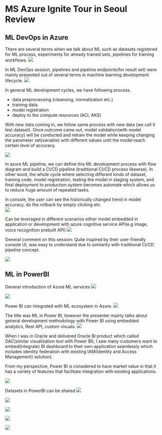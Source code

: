 # MS Azure Ignite Tour in Seoul Review

## ML DevOps in Azure
There are several terms when we talk about ML such as datasets registered for ML process, experiments for already trained sets, pipelines for training workflows.
![](https://github.com/rnlduaeo/alibaba/blob/master/7.JPG?raw=true)

In ML DevOps session, pipelines and pipeline endpoints(for result set) were mainly presented out of several terms in machine learning development lifecycle.
![](https://github.com/rnlduaeo/alibaba/blob/master/6.JPG?raw=true)

In general ML development cycles, we have following process.

- data preprocessing (cleansing, normalization etc.)
- training data
- model registration
- deploy to the compute resources (ACI, AKS)

With new data coming in, we follow same process with new data (we call it test dataset). Once outcome came out, model validation(with model accuracy) will be conducted and retrain the model while keeping changing the parameter set(variable) with different values until the model reach certain level of accuracy. 

![](https://github.com/rnlduaeo/alibaba/blob/master/4.JPG?raw=true)

In azure ML pipeline, we can define this ML development process with flow diagram and build a CI/CD pipeline (traditional CI/CD process likewise). In other word, the whole cycle where selecting different kinds of dataset, training code, model registration, testing the model in staging system, and final deployment to production system becomes automate which allows us to reduce huge amount of repeated tasks. 

In console, the user can see the historically changed trend in model accuracy, do the rollback by simply clicking etc.  
![](https://github.com/rnlduaeo/alibaba/blob/master/5.JPG?raw=true)

Can be leveraged in different scenarios either model embedded in application or development with azure cognitive service API(e.g image, voice recognition prebuilt API) 
![](https://github.com/rnlduaeo/alibaba/blob/master/3.JPG?raw=true)

General comment on this session: 
Quite inspired by their user-friendly console UI, was easy to understand due to similarity with traditional CI/CD pipeline concept. 


![](https://github.com/rnlduaeo/alibaba/blob/master/8.JPG?raw=true)

## ML in PowerBI

General introduction of Azure ML services
![](https://github.com/rnlduaeo/alibaba/blob/master/2.JPG?raw=true)

![](https://github.com/rnlduaeo/alibaba/blob/master/1.JPG?raw=true)

Power BI can integrated with ML ecosystem in Azure. 
![](https://github.com/rnlduaeo/alibaba/blob/master/9.JPG?raw=true)

The title was ML in Power BI, however the presenter mainly talks about general development methodology with Power BI using embedded analytics, Rest API, custom visuals.
![](https://github.com/rnlduaeo/alibaba/blob/master/10.JPG?raw=true)

When I was in Oracle and delivered Oracle BI product which called OAC(similar visualization tool with Power BI), I saw many customers want to embed(integrate) BI dashboard to their own application seamlessly which includes identity federation with existing IAM(Identity and Access Management) solution).

From my perspective,  Power BI is considered to have market value in that it has a variety of features that facilitate integration with existing applications.

![](https://github.com/rnlduaeo/alibaba/blob/master/11.JPG?raw=true)

Datasets in PowerBI can be shared 
![](https://github.com/rnlduaeo/alibaba/blob/master/12.JPG?raw=true)

![](https://github.com/rnlduaeo/alibaba/blob/master/13.JPG?raw=true)

![](https://github.com/rnlduaeo/alibaba/blob/master/14.JPG?raw=true)

![](https://github.com/rnlduaeo/alibaba/blob/master/15.JPG?raw=true)

![](https://github.com/rnlduaeo/alibaba/blob/master/16.JPG?raw=true)


<!--stackedit_data:
eyJoaXN0b3J5IjpbMTc3NTQ5NTg2NywtOTM2MzY3NzkxXX0=
-->